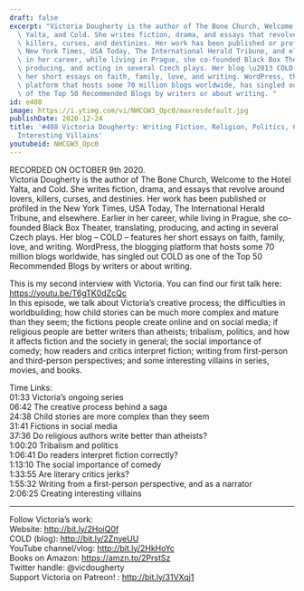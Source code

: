 ```yaml
---
draft: false
excerpt: "Victoria Dougherty is the author of The Bone Church, Welcome to the Hotel\
  \ Yalta, and Cold. She writes fiction, drama, and essays that revolve around lovers,\
  \ killers, curses, and destinies. Her work has been published or profiled in the\
  \ New York Times, USA Today, The International Herald Tribune, and elsewhere. Earlier\
  \ in her career, while living in Prague, she co-founded Black Box Theater, translating,\
  \ producing, and acting in several Czech plays. Her blog \u2013 COLD \u2013 features\
  \ her short essays on faith, family, love, and writing. WordPress, the blogging\
  \ platform that hosts some 70 million blogs worldwide, has singled out COLD as one\
  \ of the Top 50 Recommended Blogs by writers or about writing. "
id: e408
image: https://i.ytimg.com/vi/NHCGW3_Opc0/maxresdefault.jpg
publishDate: 2020-12-24
title: '#408 Victoria Dougherty: Writing Fiction, Religion, Politics, Comedy, and
  Interesting Villains'
youtubeid: NHCGW3_Opc0
---
```

RECORDED ON OCTOBER 9th 2020.  
Victoria Dougherty is the author of The Bone Church, Welcome to the Hotel Yalta, and Cold. She writes fiction, drama, and essays that revolve around lovers, killers, curses, and destinies. Her work has been published or profiled in the New York Times, USA Today, The International Herald Tribune, and elsewhere. Earlier in her career, while living in Prague, she co-founded Black Box Theater, translating, producing, and acting in several Czech plays. Her blog – COLD – features her short essays on faith, family, love, and writing. WordPress, the blogging platform that hosts some 70 million blogs worldwide, has singled out COLD as one of the Top 50 Recommended Blogs by writers or about writing. 

This is my second interview with Victoria. You can find our first talk here: https://youtu.be/T6gTK0dZcQc  
In this episode, we talk about Victoria’s creative process; the difficulties in worldbuilding; how child stories can be much more complex and mature than they seem; the fictions people create online and on social media; if religious people are better writers than atheists; tribalism, politics, and how it affects fiction and the society in general; the social importance of comedy; how readers and critics interpret fiction; writing from first-person and third-person perspectives; and some interesting villains in series, movies, and books.

Time Links:  
01:33  Victoria’s ongoing series  
06:42  The creative process behind a saga  
24:38  Child stories are more complex than they seem  
31:41  Fictions in social media  
37:36  Do religious authors write better than atheists?  
1:00:20  Tribalism and politics  
1:06:41  Do readers interpret fiction correctly?  
1:13:10  The social importance of comedy  
1:33:55  Are literary critics jerks?  
1:55:32  Writing from a first-person perspective, and as a narrator  
2:06:25  Creating interesting villains

---

Follow Victoria’s work:  
Website: http://bit.ly/2HoiQ0f  
COLD (blog): http://bit.ly/2ZnyeUU  
YouTube channel/vlog: http://bit.ly/2HkHoYc  
Books on Amazon: https://amzn.to/2PrstSz  
Twitter handle: @vicdougherty  
Support Victoria on Patreon! : http://bit.ly/31VXqj1
